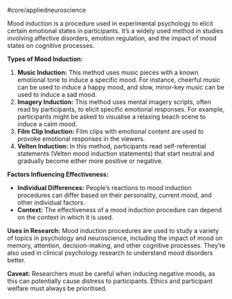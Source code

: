 #core/appliedneuroscience 

Mood induction is a procedure used in experimental psychology to elicit certain emotional states in participants. It’s a widely used method in studies involving affective disorders, emotion regulation, and the impact of mood states on cognitive processes.

**Types of Mood Induction:**

1. **Music Induction:** This method uses music pieces with a known emotional tone to induce a specific mood. For instance, cheerful music can be used to induce a happy mood, and slow, minor-key music can be used to induce a sad mood.
2. **Imagery Induction:** This method uses mental imagery scripts, often read by participants, to elicit specific emotional responses. For example, participants might be asked to visualise a relaxing beach scene to induce a calm mood.
3. **Film Clip Induction:** Film clips with emotional content are used to provoke emotional responses in the viewers.
4. **Velten Induction:** In this method, participants read self-referential statements (Velten mood induction statements) that start neutral and gradually become either more positive or negative.

**Factors Influencing Effectiveness:**
- **Individual Differences:** People’s reactions to mood induction procedures can differ based on their personality, current mood, and other individual factors.
- **Context:** The effectiveness of a mood induction procedure can depend on the context in which it is used.

**Uses in Research:**
Mood induction procedures are used to study a variety of topics in psychology and neuroscience, including the impact of mood on memory, attention, decision-making, and other cognitive processes. They’re also used in clinical psychology research to understand mood disorders better.

**Caveat:**
Researchers must be careful when inducing negative moods, as this can potentially cause distress to participants. Ethics and participant welfare must always be prioritised.
